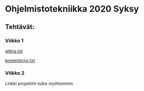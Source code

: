 # Ohjelmistotekniikka 2020 Syksy

## Tehtävät:

### Viikko 1

[gitlog.txt](viikko1/gitlog.txt)

[komentorivi.txt](viikko1/komentorivi.txt)

### Viikko 2

_Linkki projektiin tulee myöhemmin_

